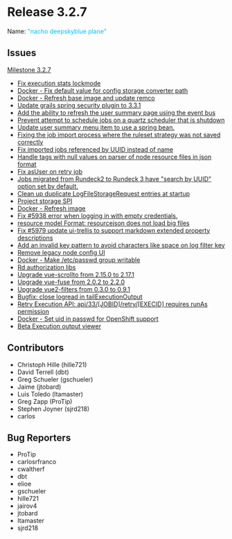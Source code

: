 # Release 3.2.7

Name: <span style="color: deepskyblue"><span class="glyphicon glyphicon-plane"></span> "nacho deepskyblue plane"</span>

## Issues

[Milestone 3.2.7](https://github.com/rundeck/rundeck/milestone/141)

* [Fix execution stats lockmode](https://github.com/rundeck/rundeck/pull/6054)
* [Docker - Fix default value for config storage converter path](https://github.com/rundeck/rundeck/pull/6039)
* [Docker - Refresh base image and update remco](https://github.com/rundeck/rundeck/pull/6038)
* [Update grails spring security plugin to 3.3.1](https://github.com/rundeck/rundeck/pull/6027)
* [Add the ability to refresh the user summary page using the event bus](https://github.com/rundeck/rundeck/pull/6024)
* [Prevent attempt to schedule jobs on a quartz scheduler that is shutdown](https://github.com/rundeck/rundeck/pull/6013)
* [Update user summary menu item to use a spring bean.](https://github.com/rundeck/rundeck/pull/6012)
* [Fixing the job import process where the ruleset strategy was not saved correctly](https://github.com/rundeck/rundeck/pull/6010)
* [Fix imported jobs referenced by UUID instead of name](https://github.com/rundeck/rundeck/pull/6007)
* [Handle tags with null values on parser of node resource files in json format](https://github.com/rundeck/rundeck/pull/6006)
* [Fix asUser on retry job](https://github.com/rundeck/rundeck/pull/6002)
* [Jobs migrated from Rundeck2 to Rundeck 3 have "search by UUID" option set by default.](https://github.com/rundeck/rundeck/issues/6001)
* [Clean up duplicate LogFileStorageRequest entries at startup](https://github.com/rundeck/rundeck/pull/5995)
* [Project storage SPI](https://github.com/rundeck/rundeck/pull/5994)
* [Docker - Refresh image](https://github.com/rundeck/rundeck/issues/5993)
* [Fix #5938 error when logging in with empty credentials.](https://github.com/rundeck/rundeck/pull/5990)
* [resource model Format: resourcejson does not load big files](https://github.com/rundeck/rundeck/issues/5988)
* [Fix #5979 update ui-trellis to support markdown extended property descriptions](https://github.com/rundeck/rundeck/pull/5983)
* [Add an invalid key pattern to avoid characters like space on log filter key](https://github.com/rundeck/rundeck/pull/5981)
* [Remove legacy node config UI](https://github.com/rundeck/rundeck/pull/5980)
* [Docker - Make /etc/passwd group writable](https://github.com/rundeck/rundeck/pull/5944)
* [Rd authorization libs](https://github.com/rundeck/rundeck/pull/5919)
* [Upgrade vue-scrollto from 2.15.0 to 2.17.1](https://github.com/rundeck/rundeck/pull/5825)
* [Upgrade vue-fuse from 2.0.2 to 2.2.0](https://github.com/rundeck/rundeck/pull/5824)
* [Upgrade vue2-filters from 0.3.0 to 0.9.1](https://github.com/rundeck/rundeck/pull/5823)
* [Bugfix: close logread in tailExecutionOutput](https://github.com/rundeck/rundeck/pull/5695)
* [Retry Execution API: api/33/\[JOBID\]/retry/\[EXECID\] requires runAs permission](https://github.com/rundeck/rundeck/issues/5670)
* [Docker - Set uid in passwd for OpenShift support](https://github.com/rundeck/rundeck/pull/5440)
* [Beta Execution output viewer](https://github.com/rundeck/rundeck/pull/5394)

## Contributors

* Christoph Hille (hille721)
* David Terrell (dbt)
* Greg Schueler (gschueler)
* Jaime (jtobard)
* Luis Toledo (ltamaster)
* Greg Zapp (ProTip)
* Stephen Joyner (sjrd218)
* carlos

## Bug Reporters

* ProTip
* carlosrfranco
* cwaltherf
* dbt
* elioe
* gschueler
* hille721
* jairov4
* jtobard
* ltamaster
* sjrd218